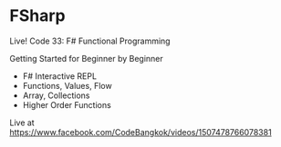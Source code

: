 # FSharp

Live! Code 33: F# Functional Programming

Getting Started for Beginner by Beginner
- F# Interactive REPL
- Functions, Values, Flow
- Array, Collections
- Higher Order Functions

Live at https://www.facebook.com/CodeBangkok/videos/1507478766078381

